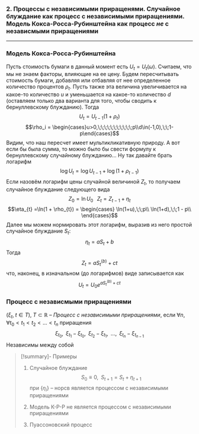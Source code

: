 ### 2. Процессы с независимыми приращенями. Случайное блуждание как процесс с независимыми приращениями. Модель Кокса-Росса-Рубинштейна как процесс ***не*** с независмыми приращениями

- - -

### Модель Кокса-Росса-Рубинштейна

Пусть стоимость бумаги в данный момент есть $U_t = U_t(\omega)$. Считаем, что мы не знаем факторы, влияющие на ее цену. Будем пересчитывать стоимость бумаги, добавляя или отбавляя от нее определенное количество процентов $\rho_t$. Пусть также эта величина увеличивается на какое-то количество $u$ и уменьшается на какое-то количество $d$ (оставляем только два варианта для того, чтобы сводить к бернуллевскому блужданию). Тогда$$U_t = U_{t-1}(1 + \rho_{t})$$$$\rho_i = \begin{cases}u>0,\;\;\;\;\;\;\;\;\;\;\;p\\d\in(-1,0),\;\;1-p\end{cases}$$Видим, что наш пересчет имеет мультикликативную природу. А вот если бы была сумма, то можно было бы свести формулу к бернуллевскому случайному блужданию... Ну так давайте брать логарифм
$$\log U_t = \log U_{t-1} + {\log(1 + \rho_{t-1})}$$Если назовём логарифм цены случайной величиной $Z_{t}$, то получаем случайное блуждание следующего вида
$$Z_{0} = \ln U_{0}\;\;\;Z_{t} = Z_{t-1}+\eta_{t}$$
$$\eta_{t} =\ln(1 + \rho_{t}) = \begin{cases}
\ln(1+u),\;\;p\\
\ln(1+d),\;\;1 - p\\
\end{cases}$$
Далее мы можем нормировать этот логарифм, выразив из него простой случайное блуждание $S_{t}$: $$\eta_{t} = aS_{t} + b$$
Тогда $$
Z_{t} = aS_{t}^{(b)}+ct$$что, наконец, в изначальном (до логарифмов) виде записывается как $$U_{t} = U_{0}e^{aS_{t}^{(b)}+ct}$$

### Процесс с независмыми приращениями

$(\xi_t,\;t\in T),\;T \subset \mathbb{R}$ – *Процесс с независимыми приращениями*, если $\forall n,\;\forall t_0 < t_1 < t_2 < \dots < t_n$ приращения $$\xi_{t_0},\;\;\xi_{t_1} - \xi_{t_0},\;\;\xi_{t_2} - \xi_{t_1},\;\;\dots,\;\;\xi_{t_n} - \xi_{t_{n-1}}$$
Независимы между собой

>[!summary]- Примеры
> 1) Случайное блуждание $$S_0 \equiv 0,\;\;S_{t+1} = S_t + \eta_{t+1}$$при $\{\eta_i\}$ – норсв является процессом с независимыми приращениями
>
>2) Модель К-Р-Р не является процессом с независимыми приращениями  
>
>3) Пуассоновский процесс 


